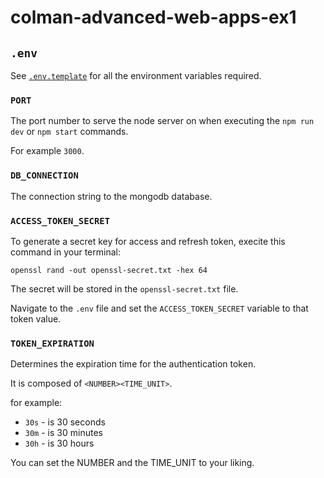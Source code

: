 # colman-advanced-web-apps-ex1

## `.env`

See [`.env.template`](.env.template) for all the environment variables required.

### `PORT`

The port number to serve the node server on when executing the `npm run dev` or `npm start` commands.

For example `3000`.

### `DB_CONNECTION`

The connection string to the mongodb database.

### `ACCESS_TOKEN_SECRET`

To generate a secret key for access and refresh token, execite this command in your terminal:

```
openssl rand -out openssl-secret.txt -hex 64
```

The secret will be stored in the `openssl-secret.txt` file.

Navigate to the `.env` file and set the `ACCESS_TOKEN_SECRET` variable to that token value.

### `TOKEN_EXPIRATION`

Determines the expiration time for the authentication token.

It is composed of `<NUMBER><TIME_UNIT>`.

for example:

- `30s` - is 30 seconds
- `30m` -  is 30 minutes
- `30h` - is 30 hours

You can set the NUMBER and the TIME_UNIT to your liking.
